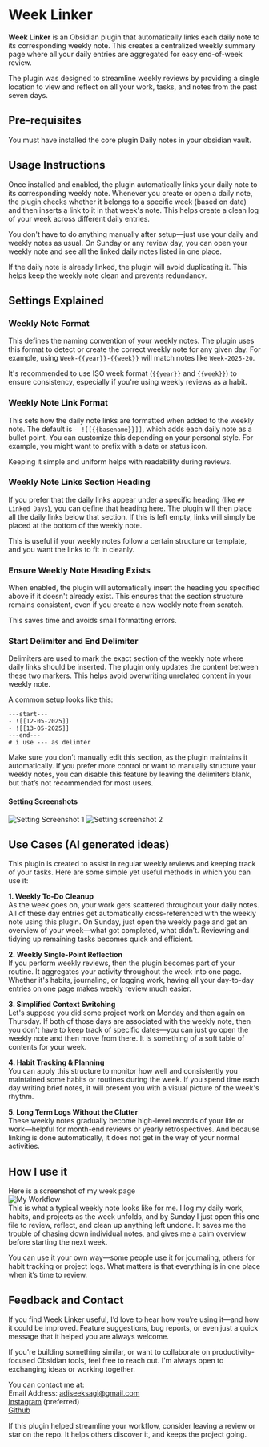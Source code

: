 # Week Linker
**Week Linker** is an Obsidian plugin that automatically links each daily note to its corresponding weekly note. This creates a centralized weekly summary page where all your daily entries are aggregated for easy end-of-week review.

The plugin was designed to streamline weekly reviews by providing a single location to view and reflect on all your work, tasks, and notes from the past seven days.
## Pre-requisites
You must have installed the core plugin Daily notes in your obsidian vault.

## Usage Instructions

Once installed and enabled, the plugin automatically links your daily note to its corresponding weekly note. Whenever you create or open a daily note, the plugin checks whether it belongs to a specific week (based on date) and then inserts a link to it in that week's note. This helps create a clean log of your week across different daily entries.

You don't have to do anything manually after setup—just use your daily and weekly notes as usual. On Sunday or any review day, you can open your weekly note and see all the linked daily notes listed in one place.

If the daily note is already linked, the plugin will avoid duplicating it. This helps keep the weekly note clean and prevents redundancy.

## Settings Explained

### Weekly Note Format

This defines the naming convention of your weekly notes. The plugin uses this format to detect or create the correct weekly note for any given day. For example, using `Week-{{year}}-{{week}}` will match notes like `Week-2025-20`.

It's recommended to use ISO week format (`{{year}}` and `{{week}}`) to ensure consistency, especially if you're using weekly reviews as a habit.

### Weekly Note Link Format

This sets how the daily note links are formatted when added to the weekly note. The default is 
`- ![[{{basename}}]]`, which adds each daily note as a bullet point. You can customize this depending on your personal style. For example, you might want to prefix with a date or status icon.

Keeping it simple and uniform helps with readability during reviews.

### Weekly Note Links Section Heading

If you prefer that the daily links appear under a specific heading (like `## Linked Days`), you can define that heading here. The plugin will then place all the daily links below that section. If this is left empty, links will simply be placed at the bottom of the weekly note.

This is useful if your weekly notes follow a certain structure or template, and you want the links to fit in cleanly.

### Ensure Weekly Note Heading Exists

When enabled, the plugin will automatically insert the heading you specified above if it doesn't already exist. This ensures that the section structure remains consistent, even if you create a new weekly note from scratch.

This saves time and avoids small formatting errors.

### Start Delimiter and End Delimiter

Delimiters are used to mark the exact section of the weekly note where daily links should be inserted. The plugin only updates the content between these two markers. This helps avoid overwriting unrelated content in your weekly note.

A common setup looks like this:

```
---start--- 
- ![[12-05-2025]] 
- ![[13-05-2025]] 
---end---
# i use --- as delimter
```
Make sure you don’t manually edit this section, as the plugin maintains it automatically. If you prefer more control or want to manually structure your weekly notes, you can disable this feature by leaving the delimiters blank, but that’s not recommended for most users.

#### Setting Screenshots
![Setting Screenshot 1](<Screenshots/Week Linker Settings SS 1.png>)
![Setting screenshot 2](<Screenshots/Week Linker Setting SS 2.png>)

## Use Cases (AI generated ideas)

This plugin is created to assist in regular weekly reviews and keeping track of your tasks. Here are some simple yet useful methods in which you can use it:

**1. Weekly To-Do Cleanup**  
As the week goes on, your work gets scattered throughout your daily notes. All of these day entries get automatically cross-referenced with the weekly note using this plugin. On Sunday, just open the weekly page and get an overview of your week—what got completed, what didn’t. Reviewing and tidying up remaining tasks becomes quick and efficient.

**2. Weekly Single-Point Reflection**  
If you perform weekly reviews, then the plugin becomes part of your routine. It aggregates your activity throughout the week into one page. Whether it's habits, journaling, or logging work, having all your day-to-day entries on one page makes weekly review much easier.

**3. Simplified Context Switching**  
Let's suppose you did some project work on Monday and then again on Thursday. If both of those days are associated with the weekly note, then you don't have to keep track of specific dates—you can just go open the weekly note and then move from there. It is something of a soft table of contents for your week.

**4. Habit Tracking & Planning**  
You can apply this structure to monitor how well and consistently you maintained some habits or routines during the week. If you spend time each day writing brief notes, it will present you with a visual picture of the week's rhythm.

**5. Long Term Logs Without the Clutter**  
These weekly notes gradually become high-level records of your life or work—helpful for month-end reviews or yearly retrospectives. And because linking is done automatically, it does not get in the way of your normal activities.

## How I use it
Here is a screenshot of my week page
<br>
![My Workflow](<Screenshots/Week linker My workflow.png>)
<br>
This is what a typical weekly note looks like for me. I log my daily work, habits, and projects as the week unfolds, and by Sunday I just open this one file to review, reflect, and clean up anything left undone. It saves me the trouble of chasing down individual notes, and gives me a calm overview before starting the next week.

You can use it your own way—some people use it for journaling, others for habit tracking or project logs. What matters is that everything is in one place when it’s time to review.

## Feedback and Contact
If you find Week Linker useful, I’d love to hear how you’re using it—and how it could be improved. Feature suggestions, bug reports, or even just a quick message that it helped you are always welcome.

If you're building something similar, or want to collaborate on productivity-focused Obsidian tools, feel free to reach out. I'm always open to exchanging ideas or working together.

You can contact me at:  
Email Address: adiseeksagi@gmail.com
<br>
[Instagram](https://www.instagram.com/adiseeksagi/?hl=en) (preferred)
<br>
[Github](https://github.com/adiseeksagi)

If this plugin helped streamline your workflow, consider leaving a review or star on the repo. It helps others discover it, and keeps the project going.
